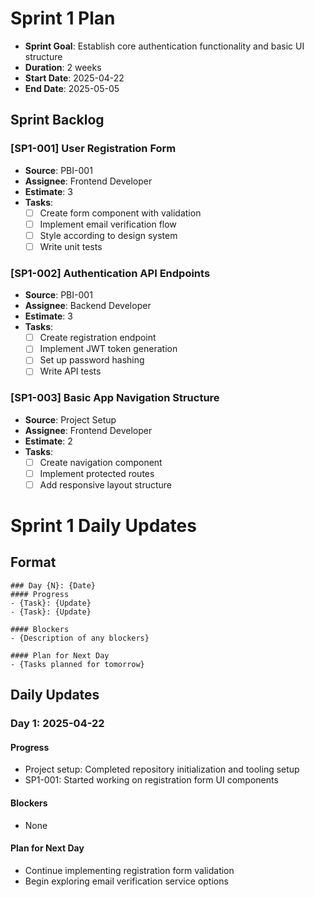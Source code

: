 # Sprint 1 Plan

- **Sprint Goal**: Establish core authentication functionality and basic UI structure
- **Duration**: 2 weeks
- **Start Date**: 2025-04-22
- **End Date**: 2025-05-05

## Sprint Backlog

### [SP1-001] User Registration Form
- **Source**: PBI-001
- **Assignee**: Frontend Developer
- **Estimate**: 3
- **Tasks**:
  - [ ] Create form component with validation
  - [ ] Implement email verification flow
  - [ ] Style according to design system
  - [ ] Write unit tests

### [SP1-002] Authentication API Endpoints
- **Source**: PBI-001
- **Assignee**: Backend Developer
- **Estimate**: 3
- **Tasks**:
  - [ ] Create registration endpoint
  - [ ] Implement JWT token generation
  - [ ] Set up password hashing
  - [ ] Write API tests

### [SP1-003] Basic App Navigation Structure
- **Source**: Project Setup
- **Assignee**: Frontend Developer
- **Estimate**: 2
- **Tasks**:
  - [ ] Create navigation component
  - [ ] Implement protected routes
  - [ ] Add responsive layout structure

# Sprint 1 Daily Updates

## Format
```
### Day {N}: {Date}
#### Progress
- {Task}: {Update}
- {Task}: {Update}

#### Blockers
- {Description of any blockers}

#### Plan for Next Day
- {Tasks planned for tomorrow}
```

## Daily Updates

### Day 1: 2025-04-22
#### Progress
- Project setup: Completed repository initialization and tooling setup
- SP1-001: Started working on registration form UI components

#### Blockers
- None

#### Plan for Next Day
- Continue implementing registration form validation
- Begin exploring email verification service options
